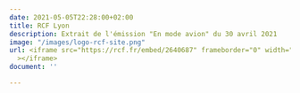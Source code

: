 ```yaml
---
date: 2021-05-05T22:28:00+02:00
title: RCF Lyon
description: Extrait de l'émission "En mode avion" du 30 avril 2021
image: "/images/logo-rcf-site.png"
url: <iframe src="https://rcf.fr/embed/2640687" frameborder="0" width="100%" height="220"
  ></iframe>
document: ''

---
```

